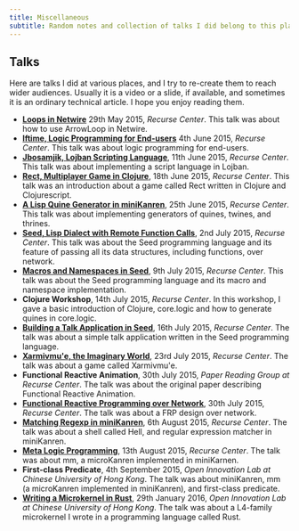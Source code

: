 ```yaml
---
title: Miscellaneous
subtitle: Random notes and collection of talks I did belong to this place.
---
```


## Talks

Here are talks I did at various places, and I try to re-create them to
reach wider audiences. Usually it is a video or a slide, if available,
and sometimes it is an ordinary technical article. I hope you enjoy
reading them.

- **[Loops in Netwire](https://git.beyond.codes/talks/20150529-netwire/plain/netwire-loops.md)**
  29th May 2015, *Recurse Center*. This talk was about how to use ArrowLoop in
  Netwire.
- **[Iftime, Logic Programming for End-users](https://git.beyond.codes/talks/20150604-iftime/plain/presentation.pdf)**
  4th June 2015, *Recurse Center*. This talk was about logic programming for
  end-users.
- **[Jbosamjik, Lojban Scripting Language](https://git.beyond.codes/talks/20150611-jbosamjik/plain/presentation.pdf)**,
  11th June 2015, *Recurse Center*. This talk was about implementing a script
  language in Lojban.
- **[Rect, Multiplayer Game in Clojure](https://git.beyond.codes/talks/20150618-rect/plain/presentation.pdf)**,
  18th June 2015, *Recurse Center*. This talk was an introduction about a game
  called Rect written in Clojure and Clojurescript.
- **[A Lisp Quine Generator in miniKanren](https://git.beyond.codes/talks/20150625-mini-kanren/plain/miniKanren.pdf)**,
  25th June 2015, *Recurse Center*. This talk was about implementing generators
  of quines, twines, and thrines.
- **[Seed, Lisp Dialect with Remote Function Calls](https://git.beyond.codes/talks/20150702-seed/plain/presentation.pdf)**,
  2nd July 2015, *Recurse Center*. This talk was about the Seed programming
  language and its feature of passing all its data structures, including
  functions, over network.
- **[Macros and Namespaces in Seed](https://git.beyond.codes/talks/20150709-seed-more/plain/presentation.pdf)**,
  9th July 2015, *Recurse Center*. This talk was about the Seed programming
  language and its macro and namespace implementation.
- **Clojure Workshop**, 14th July 2015, *Recurse Center*. In this workshop, I
  gave a basic introduction of Clojure, core.logic and how to generate quines in
  core.logic.
- **[Building a Talk Application in Seed](https://git.beyond.codes/talks/20150716-seed-web/plain/chat.seed)**,
  16th July 2015, *Recurse Center*. The talk was about a simple talk application
  written in the Seed programming language.
- **[Xarmivmu'e, the Imaginary World](https://git.beyond.codes/talks/20150723-xarmivmuhe/plain/presentation.pdf)**,
  23rd July 2015, *Recurse Center*. The talk was about a game called Xarmivmu'e.
- **Functional Reactive Animation**, 30th July 2015, *Paper Reading Group at
  Recurse Center*. The talk was about the original paper describing Functional
  Reactive Animation.
- **[Functional Reactive Programming over Network](https://git.beyond.codes/talks/20150730-frp-multiplayer/plain/presentation.pdf)**,
  30th July 2015, *Recurse Center*. The talk was about a FRP design over
  network.
- **[Matching Regexp in miniKanren](https://git.beyond.codes/talks/20150806-regex-logic/plain/presentation.pdf)**,
  6th August 2015, *Recurse Center*. The talk was about a shell called Hell, and
  regular expression matcher in miniKanren.
- **[Meta Logic Programming](https://git.beyond.codes/talks/20150813-meta-logic-programming/plain/presentation.pdf)**,
  13th August 2015, *Recurse Center*. The talk was about mm, a microKanren
  implemented in miniKarnen.
- **First-class Predicate**, 4th September 2015, *Open Innovation Lab at Chinese
  University of Hong Kong*. The talk was about miniKanren, mm (a microKanren
  implemented in miniKanren), and first-class predicate.
- **[Writing a Microkernel in Rust](https://www.youtube.com/watch?v=GzUumsYmQ-0&feature=youtu.be)**,
  29th January 2016, *Open Innovation Lab at Chinese University of Hong Kong*.
  The talk was about a L4-family microkernel I wrote in a programming language
  called Rust.
